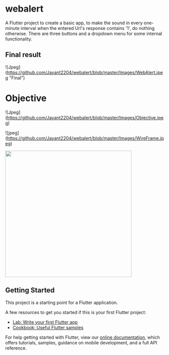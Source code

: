 # webalert

A Flutter project to create a basic app, to make the sound in every one-minute interval when the entered Url's response contains '1', do nothing otherwise. 
There are three buttons and a dropdown menu for some internal functionality.

## Final result
![Jpeg] (https://github.com/Jayant2204/webalert/blob/master/Images/WebAlert.jpeg "Final")

# Objective
![Jpeg] (https://github.com/Jayant2204/webalert/blob/master/Images/Objective.jpeg)

![jpeg] (https://github.com/Jayant2204/webalert/blob/master/Images/WireFrame.jpeg)

<img src="Images/WireFrame" width="400">

## Getting Started

This project is a starting point for a Flutter application.

A few resources to get you started if this is your first Flutter project:

- [Lab: Write your first Flutter app](https://flutter.dev/docs/get-started/codelab)
- [Cookbook: Useful Flutter samples](https://flutter.dev/docs/cookbook)

For help getting started with Flutter, view our
[online documentation](https://flutter.dev/docs), which offers tutorials,
samples, guidance on mobile development, and a full API reference.
